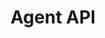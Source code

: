 ---
title: "Agent API"
type: "api-reference"
version: "0.3"
dev_preview: false
desc: "Interact with customers by joining the messaging protocol as an agent."
color: "#ee5201"
---